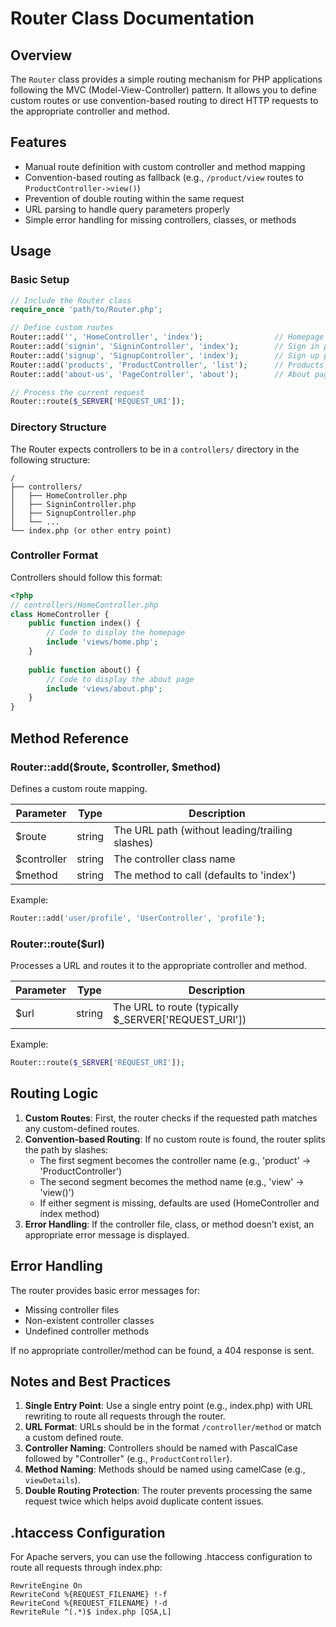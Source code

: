 # Router Class Documentation

## Overview

The `Router` class provides a simple routing mechanism for PHP applications following the MVC (Model-View-Controller) pattern. It allows you to define custom routes or use convention-based routing to direct HTTP requests to the appropriate controller and method.

## Features

- Manual route definition with custom controller and method mapping
- Convention-based routing as fallback (e.g., `/product/view` routes to `ProductController->view()`)
- Prevention of double routing within the same request
- URL parsing to handle query parameters properly
- Simple error handling for missing controllers, classes, or methods

## Usage

### Basic Setup

```php
// Include the Router class
require_once 'path/to/Router.php';

// Define custom routes
Router::add('', 'HomeController', 'index');                // Homepage
Router::add('signin', 'SigninController', 'index');        // Sign in page
Router::add('signup', 'SignupController', 'index');        // Sign up page
Router::add('products', 'ProductController', 'list');      // Products list
Router::add('about-us', 'PageController', 'about');        // About page

// Process the current request
Router::route($_SERVER['REQUEST_URI']);
```

### Directory Structure

The Router expects controllers to be in a `controllers/` directory in the following structure:

```
/
├── controllers/
│   ├── HomeController.php
│   ├── SigninController.php
│   ├── SignupController.php
│   └── ...
└── index.php (or other entry point)
```

### Controller Format

Controllers should follow this format:

```php
<?php
// controllers/HomeController.php
class HomeController {
    public function index() {
        // Code to display the homepage
        include 'views/home.php';
    }
    
    public function about() {
        // Code to display the about page
        include 'views/about.php';
    }
}
```

## Method Reference

### Router::add($route, $controller, $method)

Defines a custom route mapping.

| Parameter | Type | Description |
|-----------|------|-------------|
| $route | string | The URL path (without leading/trailing slashes) |
| $controller | string | The controller class name |
| $method | string | The method to call (defaults to 'index') |

Example:
```php
Router::add('user/profile', 'UserController', 'profile');
```

### Router::route($url)

Processes a URL and routes it to the appropriate controller and method.

| Parameter | Type | Description |
|-----------|------|-------------|
| $url | string | The URL to route (typically $_SERVER['REQUEST_URI']) |

Example:
```php
Router::route($_SERVER['REQUEST_URI']);
```

## Routing Logic

1. **Custom Routes**: First, the router checks if the requested path matches any custom-defined routes.
2. **Convention-based Routing**: If no custom route is found, the router splits the path by slashes:
   - The first segment becomes the controller name (e.g., 'product' → 'ProductController')
   - The second segment becomes the method name (e.g., 'view' → 'view()')
   - If either segment is missing, defaults are used (HomeController and index method)
3. **Error Handling**: If the controller file, class, or method doesn't exist, an appropriate error message is displayed.

## Error Handling

The router provides basic error messages for:
- Missing controller files
- Non-existent controller classes
- Undefined controller methods

If no appropriate controller/method can be found, a 404 response is sent.

## Notes and Best Practices

1. **Single Entry Point**: Use a single entry point (e.g., index.php) with URL rewriting to route all requests through the router.
2. **URL Format**: URLs should be in the format `/controller/method` or match a custom defined route.
3. **Controller Naming**: Controllers should be named with PascalCase followed by "Controller" (e.g., `ProductController`).
4. **Method Naming**: Methods should be named using camelCase (e.g., `viewDetails`).
5. **Double Routing Protection**: The router prevents processing the same request twice which helps avoid duplicate content issues.

## .htaccess Configuration

For Apache servers, you can use the following .htaccess configuration to route all requests through index.php:

```
RewriteEngine On
RewriteCond %{REQUEST_FILENAME} !-f
RewriteCond %{REQUEST_FILENAME} !-d
RewriteRule ^(.*)$ index.php [QSA,L]
```